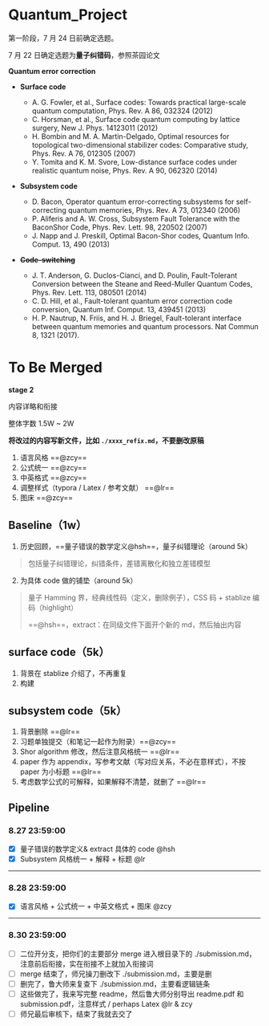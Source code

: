 # Quantum_Project
第一阶段，7 月 24 日前确定选题。

7 月 22 日确定选题为**量子纠错码**，参照茶园论文

**Quantum error correction**

- **Surface code**
  - A. G. Fowler, et al., Surface codes: Towards practical large-scale quantum computation, Phys. Rev. A 86, 032324 (2012)
  - C. Horsman, et al., Surface code quantum computing by lattice surgery, New J. Phys. 14123011 (2012)
  - H. Bombin and M. A. Martin-Delgado, Optimal resources for topological two-dimensional stabilizer codes: Comparative study, Phys. Rev. A 76, 012305 (2007)
  - Y. Tomita and K. M. Svore, Low-distance surface codes under realistic quantum noise, Phys. Rev. A 90, 062320 (2014)


- **Subsystem code**
  - D. Bacon, Operator quantum error-correcting subsystems for self-correcting quantum memories, Phys. Rev. A 73, 012340 (2006)
  - P. Aliferis and A. W. Cross, Subsystem Fault Tolerance with the BaconShor Code, Phys. Rev. Lett. 98, 220502 (2007)
  - J. Napp and J. Preskill, Optimal Bacon-Shor codes, Quantum Info. Comput. 13, 490 (2013)


- **~~Code-switching~~**
  - J. T. Anderson, G. Duclos-Cianci, and D. Poulin, Fault-Tolerant Conversion between the Steane and Reed-Muller Quantum Codes, Phys. Rev. Lett. 113, 080501 (2014)
  - C. D. Hill, et al., Fault-tolerant quantum error correction code conversion, Quantum Inf. Comput. 13, 439451 (2013)
  - H. P. Nautrup, N. Friis, and H. J. Briegel, Fault-tolerant interface between quantum memories and quantum processors. Nat Commun 8, 1321 (2017).

# To Be Merged

**stage 2**

内容详略和衔接

整体字数 1.5W ~ 2W

**将改过的内容写新文件，比如 `./xxxx_refix.md`，不要删改原稿**

1. 语言风格 ==@zcy==
2. 公式统一 ==@zcy==
3. 中英格式 ==@zcy==
4. 调整样式（typora / Latex / 参考文献） ==@lr==
5. 图床 ==@zcy==

## Baseline（1w）

1. 历史回顾，==量子错误的数学定义@hsh==，量子纠错理论（around 5k）

> 包括量子纠错理论，纠错条件，差错离散化和独立差错模型

2. 为具体 code 做的铺垫（around 5k）

> 量子 Hamming 界，经典线性码（定义，删除例子），CSS 码 + stablize 编码（highlight）
>
> ==@hsh==，extract：在同级文件下面开个新的 md，然后抽出内容

## surface code（5k）

1. 背景在 stablize 介绍了，不再重复
1. 构建

## subsystem code（5k）

1. 背景删除 ==@lr==
2. 习题单独提交（和笔记一起作为附录）==@zcy==
3. Shor algorithm 修改，然后注意风格统一 ==@lr==
4. paper 作为 appendix，写参考文献（写对应关系，不必在意样式），不按 paper 为小标题 ==@lr==
5. 考虑数学公式的可解释，如果解释不清楚，就删了 ==@lr==

## Pipeline

### 8.27 23:59:00

- [x] 量子错误的数学定义& extract 具体的 code @hsh
- [x] Subsystem 风格统一 + 解释 + 标题 @lr

------
### 8.28 23:59:00

- [x] 语言风格 + 公式统一 + 中英文格式 + 图床 @zcy
-----
### 8.30 23:59:00



- [ ] 二位开分支，把你们的主要部分 merge 进入根目录下的 ./submission.md，注意前后衔接，实在衔接不上就加入衔接词
- [ ] merge 结束了，师兄操刀删改下  ./submission.md，主要是删
- [ ] 删完了，鲁大师来复查下  ./submission.md，主要看逻辑链条
- [ ] 这些做完了，我来写完整 readme，然后鲁大师分别导出 readme.pdf 和 submission.pdf，注意样式 / perhaps Latex @lr & zcy
- [ ] 师兄最后审核下，结束了我就去交了